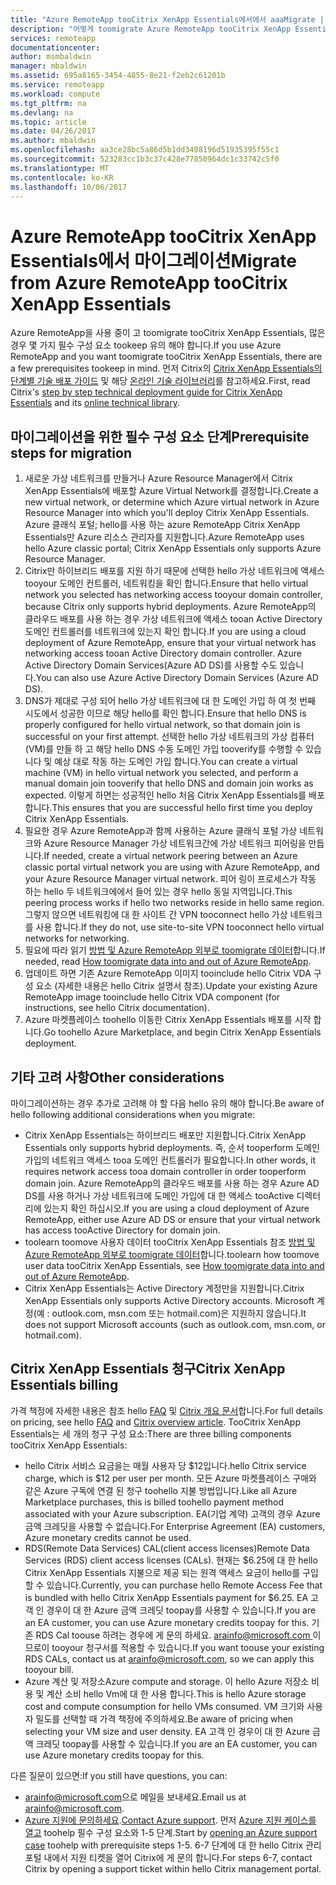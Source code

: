 ```yaml
---
title: "Azure RemoteApp tooCitrix XenApp Essentials에서에서 aaaMigrate | Microsoft Docs"
description: "어떻게 toomigrate Azure RemoteApp tooCitrix XenApp Essentials에서"
services: remoteapp
documentationcenter: 
author: msmbaldwin
manager: mbaldwin
ms.assetid: 695a8165-3454-4855-8e21-f2eb2c61201b
ms.service: remoteapp
ms.workload: compute
ms.tgt_pltfrm: na
ms.devlang: na
ms.topic: article
ms.date: 04/26/2017
ms.author: mbaldwin
ms.openlocfilehash: aa3ce28bc5a86d5b1dd3408196d51935395f55c1
ms.sourcegitcommit: 523283cc1b3c37c428e77850964dc1c33742c5f0
ms.translationtype: MT
ms.contentlocale: ko-KR
ms.lasthandoff: 10/06/2017
---
```

# <a name="migrate-from-azure-remoteapp-toocitrix-xenapp-essentials"></a><span data-ttu-id="121d0-103">Azure RemoteApp tooCitrix XenApp Essentials에서 마이그레이션</span><span class="sxs-lookup"><span data-stu-id="121d0-103">Migrate from Azure RemoteApp tooCitrix XenApp Essentials</span></span>

<span data-ttu-id="121d0-104">Azure RemoteApp을 사용 중이 고 toomigrate tooCitrix XenApp Essentials, 많은 경우 몇 가지 필수 구성 요소 tookeep 유의 해야 합니다.</span><span class="sxs-lookup"><span data-stu-id="121d0-104">If you use Azure RemoteApp and you want toomigrate tooCitrix XenApp Essentials, there are a few prerequisites tookeep in mind.</span></span> <span data-ttu-id="121d0-105">먼저 Citrix의 [Citrix XenApp Essentials의 단계별 기술 배포 가이드](https://docs.citrix.com/content/dam/docs/en-us/citrix-cloud/downloads/xenapp-essentials-deployment-guide.pdf) 및 해당 [ 온라인 기술 라이브러리](http://docs.citrix.com/en-us/citrix-cloud/xenapp-and-xendesktop-service/xenapp-essentials.html)를 참고하세요.</span><span class="sxs-lookup"><span data-stu-id="121d0-105">First, read Citrix's [step by step technical deployment guide for Citrix XenApp Essentials](https://docs.citrix.com/content/dam/docs/en-us/citrix-cloud/downloads/xenapp-essentials-deployment-guide.pdf) and its [online technical library](http://docs.citrix.com/en-us/citrix-cloud/xenapp-and-xendesktop-service/xenapp-essentials.html).</span></span> 

## <a name="prerequisite-steps-for-migration"></a><span data-ttu-id="121d0-106">마이그레이션을 위한 필수 구성 요소 단계</span><span class="sxs-lookup"><span data-stu-id="121d0-106">Prerequisite steps for migration</span></span>

1. <span data-ttu-id="121d0-107">새로운 가상 네트워크를 만들거나 Azure Resource Manager에서 Citrix XenApp Essentials에 배포할 Azure Virtual Network를 결정합니다.</span><span class="sxs-lookup"><span data-stu-id="121d0-107">Create a new virtual network, or determine which Azure virtual network in Azure Resource Manager into which you'll deploy Citrix XenApp Essentials.</span></span> <span data-ttu-id="121d0-108">Azure 클래식 포털; hello를 사용 하는 azure RemoteApp Citrix XenApp Essentials만 Azure 리소스 관리자를 지원합니다.</span><span class="sxs-lookup"><span data-stu-id="121d0-108">Azure RemoteApp uses hello Azure classic portal; Citrix XenApp Essentials only supports Azure Resource Manager.</span></span>  
2. <span data-ttu-id="121d0-109">Citrix만 하이브리드 배포를 지원 하기 때문에 선택한 hello 가상 네트워크에 액세스 tooyour 도메인 컨트롤러, 네트워킹을 확인 합니다.</span><span class="sxs-lookup"><span data-stu-id="121d0-109">Ensure that hello virtual network you selected has networking access tooyour domain controller, because Citrix only supports hybrid deployments.</span></span> <span data-ttu-id="121d0-110">Azure RemoteApp의 클라우드 배포를 사용 하는 경우 가상 네트워크에 액세스 tooan Active Directory 도메인 컨트롤러를 네트워크에 있는지 확인 합니다.</span><span class="sxs-lookup"><span data-stu-id="121d0-110">If you are using a cloud deployment of Azure RemoteApp, ensure that your virtual network has networking access tooan Active Directory domain controller.</span></span> <span data-ttu-id="121d0-111">Azure Active Directory Domain Services(Azure AD DS)를 사용할 수도 있습니다.</span><span class="sxs-lookup"><span data-stu-id="121d0-111">You can also use Azure Active Directory Domain Services (Azure AD DS).</span></span> 
3. <span data-ttu-id="121d0-112">DNS가 제대로 구성 되어 hello 가상 네트워크에 대 한 도메인 가입 하 여 첫 번째 시도에서 성공한 이므로 해당 hello를 확인 합니다.</span><span class="sxs-lookup"><span data-stu-id="121d0-112">Ensure that hello DNS is properly configured for hello virtual network, so that domain join is successful on your first attempt.</span></span> <span data-ttu-id="121d0-113">선택한 hello 가상 네트워크의 가상 컴퓨터 (VM)를 만들 하 고 해당 hello DNS 수동 도메인 가입 tooverify를 수행할 수 있습니다 및 예상 대로 작동 하는 도메인 가입 합니다.</span><span class="sxs-lookup"><span data-stu-id="121d0-113">You can create a virtual machine (VM) in hello virtual network you selected, and perform a manual domain join tooverify that hello DNS and domain join works as expected.</span></span> <span data-ttu-id="121d0-114">이렇게 하면는 성공적인 hello 처음 Citrix XenApp Essentials를 배포 합니다.</span><span class="sxs-lookup"><span data-stu-id="121d0-114">This ensures that you are successful hello first time you deploy Citrix XenApp Essentials.</span></span> 
4. <span data-ttu-id="121d0-115">필요한 경우 Azure RemoteApp과 함께 사용하는 Azure 클래식 포털 가상 네트워크와 Azure Resource Manager 가상 네트워크간에 가상 네트워크 피어링을 만듭니다.</span><span class="sxs-lookup"><span data-stu-id="121d0-115">If needed, create a virtual network peering between an Azure classic portal virtual network you are using with Azure RemoteApp, and your Azure Resource Manager virtual network.</span></span> <span data-ttu-id="121d0-116">피어 링이 프로세스가 작동 하는 hello 두 네트워크에에서 들어 있는 경우 hello 동일 지역입니다.</span><span class="sxs-lookup"><span data-stu-id="121d0-116">This peering process works if hello two networks reside in hello same region.</span></span> <span data-ttu-id="121d0-117">그렇지 않으면 네트워킹에 대 한 사이트 간 VPN tooconnect hello 가상 네트워크를 사용 합니다.</span><span class="sxs-lookup"><span data-stu-id="121d0-117">If they do not, use site-to-site VPN tooconnect hello virtual networks for networking.</span></span> 
5. <span data-ttu-id="121d0-118">필요에 따라 읽기 [방법 및 Azure RemoteApp 외부로 toomigrate 데이터](remoteapp-migrate.md)합니다.</span><span class="sxs-lookup"><span data-stu-id="121d0-118">If needed, read [How toomigrate data into and out of Azure RemoteApp](remoteapp-migrate.md).</span></span> 
6. <span data-ttu-id="121d0-119">업데이트 하면 기존 Azure RemoteApp 이미지 tooinclude hello Citrix VDA 구성 요소 (자세한 내용은 hello Citrix 설명서 참조).</span><span class="sxs-lookup"><span data-stu-id="121d0-119">Update your existing Azure RemoteApp image tooinclude hello Citrix VDA component (for instructions, see hello Citrix documentation).</span></span> 
7. <span data-ttu-id="121d0-120">Azure 마켓플레이스 toohello 이동한 Citrix XenApp Essentials 배포를 시작 합니다.</span><span class="sxs-lookup"><span data-stu-id="121d0-120">Go toohello Azure Marketplace, and begin Citrix XenApp Essentials deployment.</span></span>

## <a name="other-considerations"></a><span data-ttu-id="121d0-121">기타 고려 사항</span><span class="sxs-lookup"><span data-stu-id="121d0-121">Other considerations</span></span>

<span data-ttu-id="121d0-122">마이그레이션하는 경우 추가로 고려해 야 할 다음 hello 유의 해야 합니다.</span><span class="sxs-lookup"><span data-stu-id="121d0-122">Be aware of hello following additional considerations when you migrate:</span></span>
- <span data-ttu-id="121d0-123">Citrix XenApp Essentials는 하이브리드 배포만 지원합니다.</span><span class="sxs-lookup"><span data-stu-id="121d0-123">Citrix XenApp Essentials only supports hybrid deployments.</span></span> <span data-ttu-id="121d0-124">즉, 순서 tooperform 도메인 가입의 네트워크 액세스 tooa 도메인 컨트롤러가 필요합니다.</span><span class="sxs-lookup"><span data-stu-id="121d0-124">In other words, it requires network access tooa domain controller in order tooperform domain join.</span></span> <span data-ttu-id="121d0-125">Azure RemoteApp의 클라우드 배포를 사용 하는 경우 Azure AD DS를 사용 하거나 가상 네트워크에 도메인 가입에 대 한 액세스 tooActive 디렉터리에 있는지 확인 하십시오.</span><span class="sxs-lookup"><span data-stu-id="121d0-125">If you are using a cloud deployment of Azure RemoteApp, either use Azure AD DS or ensure that your virtual network has access tooActive Directory for domain join.</span></span> 
- <span data-ttu-id="121d0-126">toolearn toomove 사용자 데이터 tooCitrix XenApp Essentials 참조 [방법 및 Azure RemoteApp 외부로 toomigrate 데이터](remoteapp-migrate.md)합니다.</span><span class="sxs-lookup"><span data-stu-id="121d0-126">toolearn how toomove user data tooCitrix XenApp Essentials, see [How toomigrate data into and out of Azure RemoteApp](remoteapp-migrate.md).</span></span> 
- <span data-ttu-id="121d0-127">Citrix XenApp Essentials는 Active Directory 계정만을 지원합니다.</span><span class="sxs-lookup"><span data-stu-id="121d0-127">Citrix XenApp Essentials only supports Active Directory accounts.</span></span> <span data-ttu-id="121d0-128">Microsoft 계정(예 : outlook.com, msn.com 또는 hotmail.com)은 지원하지 않습니다.</span><span class="sxs-lookup"><span data-stu-id="121d0-128">It does not support Microsoft accounts (such as outlook.com, msn.com, or hotmail.com).</span></span> 

## <a name="citrix-xenapp-essentials-billing"></a><span data-ttu-id="121d0-129">Citrix XenApp Essentials 청구</span><span class="sxs-lookup"><span data-stu-id="121d0-129">Citrix XenApp Essentials billing</span></span>

<span data-ttu-id="121d0-130">가격 책정에 자세한 내용은 참조 hello [FAQ](https://www.citrix.com/global-partners/microsoft/resources/xenapp-essentials-faq.html#tab-30699) 및 [Citrix 개요 문서](https://www.citrix.com/global-partners/microsoft/remote-app.html)합니다.</span><span class="sxs-lookup"><span data-stu-id="121d0-130">For full details on pricing, see hello [FAQ](https://www.citrix.com/global-partners/microsoft/resources/xenapp-essentials-faq.html#tab-30699) and [Citrix overview article](https://www.citrix.com/global-partners/microsoft/remote-app.html).</span></span> <span data-ttu-id="121d0-131">TooCitrix XenApp Essentials는 세 개의 청구 구성 요소:</span><span class="sxs-lookup"><span data-stu-id="121d0-131">There are three billing components tooCitrix XenApp Essentials:</span></span>

- <span data-ttu-id="121d0-132">hello Citrix 서비스 요금을는 매월 사용자 당 $12입니다.</span><span class="sxs-lookup"><span data-stu-id="121d0-132">hello Citrix service charge, which is $12 per user per month.</span></span> <span data-ttu-id="121d0-133">모든 Azure 마켓플레이스 구매와 같은 Azure 구독에 연결 된 청구 toohello 지불 방법입니다.</span><span class="sxs-lookup"><span data-stu-id="121d0-133">Like all Azure Marketplace purchases, this is billed toohello payment method associated with your Azure subscription.</span></span> <span data-ttu-id="121d0-134">EA(기업 계약) 고객의 경우 Azure 금액 크레딧을 사용할 수 없습니다.</span><span class="sxs-lookup"><span data-stu-id="121d0-134">For Enterprise Agreement (EA) customers, Azure monetary credits cannot be used.</span></span> 
- <span data-ttu-id="121d0-135">RDS(Remote Data Services) CAL(client access licenses)</span><span class="sxs-lookup"><span data-stu-id="121d0-135">Remote Data Services (RDS) client access licenses (CALs).</span></span> <span data-ttu-id="121d0-136">현재는 $6.25에 대 한 hello Citrix XenApp Essentials 지불으로 제공 되는 원격 액세스 요금이 hello를 구입할 수 있습니다.</span><span class="sxs-lookup"><span data-stu-id="121d0-136">Currently, you can purchase hello Remote Access Fee that is bundled with hello Citrix XenApp Essentials payment for $6.25.</span></span> <span data-ttu-id="121d0-137">EA 고객 인 경우이 대 한 Azure 금액 크레딧 toopay를 사용할 수 있습니다.</span><span class="sxs-lookup"><span data-stu-id="121d0-137">If you are an EA customer, you can use Azure monetary credits toopay for this.</span></span> <span data-ttu-id="121d0-138">기존 RDS Cal toouse 하려는 경우에 게 문의 하세요. [ arainfo@microsoft.com ](mailto:arainfo@microsoft.com)이므로이 tooyour 청구서를 적용할 수 있습니다.</span><span class="sxs-lookup"><span data-stu-id="121d0-138">If you want toouse your existing RDS CALs, contact us at [arainfo@microsoft.com](mailto:arainfo@microsoft.com), so we can apply this tooyour bill.</span></span> 
- <span data-ttu-id="121d0-139">Azure 계산 및 저장소</span><span class="sxs-lookup"><span data-stu-id="121d0-139">Azure compute and storage.</span></span> <span data-ttu-id="121d0-140">이 hello Azure 저장소 비용 및 계산 소비 hello Vm에 대 한 사용 합니다.</span><span class="sxs-lookup"><span data-stu-id="121d0-140">This is hello Azure storage cost and compute consumption for hello VMs consumed.</span></span> <span data-ttu-id="121d0-141">VM 크기와 사용자 밀도를 선택할 때 가격 책정에 주의하세요.</span><span class="sxs-lookup"><span data-stu-id="121d0-141">Be aware of pricing when selecting your VM size and user density.</span></span> <span data-ttu-id="121d0-142">EA 고객 인 경우이 대 한 Azure 금액 크레딧 toopay를 사용할 수 있습니다.</span><span class="sxs-lookup"><span data-stu-id="121d0-142">If you are an EA customer, you can use Azure monetary credits toopay for this.</span></span>

<span data-ttu-id="121d0-143">다른 질문이 있으면:</span><span class="sxs-lookup"><span data-stu-id="121d0-143">If you still have questions, you can:</span></span>
- <span data-ttu-id="121d0-144">[arainfo@microsoft.com](mailto:arainfo@microsoft.com)으로 메일을 보내세요.</span><span class="sxs-lookup"><span data-stu-id="121d0-144">Email us at [arainfo@microsoft.com](mailto:arainfo@microsoft.com).</span></span>
- <span data-ttu-id="121d0-145">[Azure 지원에 문의하세요](https://portal.azure.com/?#blade/Microsoft_Azure_Support/HelpAndSupportBlade).</span><span class="sxs-lookup"><span data-stu-id="121d0-145">[Contact Azure support](https://portal.azure.com/?#blade/Microsoft_Azure_Support/HelpAndSupportBlade).</span></span> <span data-ttu-id="121d0-146">먼저 [Azure 지원 케이스를 열고](https://portal.azure.com/?#blade/Microsoft_Azure_Support/HelpAndSupportBlade) toohelp 필수 구성 요소와 1-5 단계.</span><span class="sxs-lookup"><span data-stu-id="121d0-146">Start by [opening an Azure support case](https://portal.azure.com/?#blade/Microsoft_Azure_Support/HelpAndSupportBlade) toohelp with prerequisite steps 1-5.</span></span> <span data-ttu-id="121d0-147">6-7 단계에 대 한 hello Citrix 관리 포털 내에서 지원 티켓을 열어 Citrix에 게 문의 합니다.</span><span class="sxs-lookup"><span data-stu-id="121d0-147">For steps 6-7, contact Citrix by opening a support ticket within hello Citrix management portal.</span></span> 
